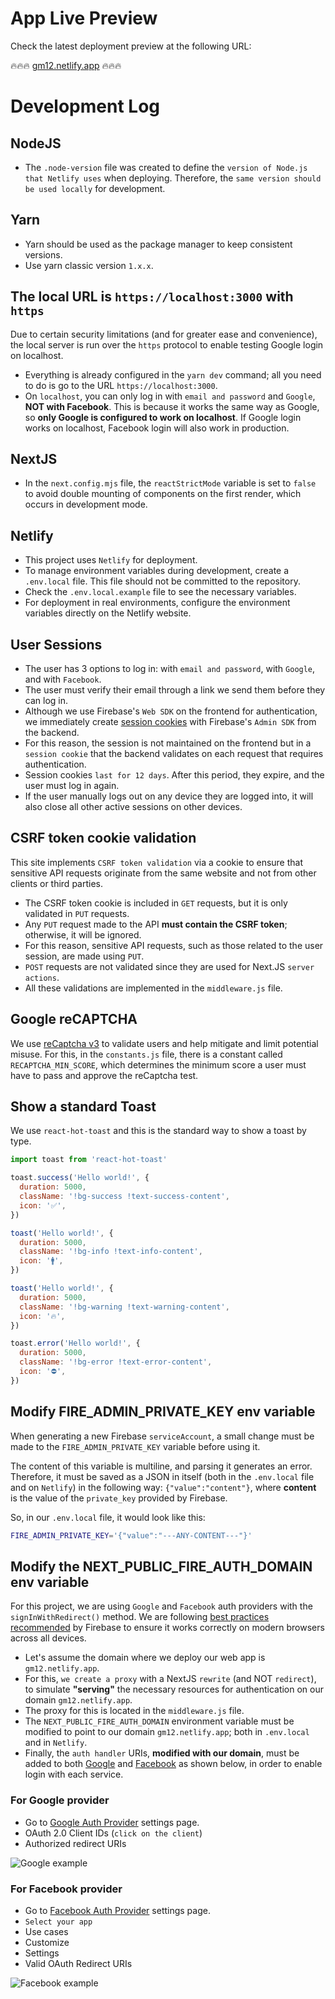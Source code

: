# App Live Preview

Check the latest deployment preview at the following URL:

🔥🔥🔥 [gm12.netlify.app](https://gm12.netlify.app) 🔥🔥🔥

# Development Log

## NodeJS

- The `.node-version` file was created to define the `version of Node.js that Netlify uses` when deploying. Therefore, the `same version should be used locally` for development.

## Yarn

- Yarn should be used as the package manager to keep consistent versions.
- Use yarn classic version `1.x.x`.

## The local URL is `https://localhost:3000` with `https`

Due to certain security limitations (and for greater ease and convenience), the local server is run over the `https` protocol to enable testing Google login on localhost.

- Everything is already configured in the `yarn dev` command; all you need to do is go to the URL `https://localhost:3000`.
- On `localhost`, you can only log in with `email and password` and `Google`, **NOT with Facebook**. This is because it works the same way as Google, so **only Google is configured to work on localhost**. If Google login works on localhost, Facebook login will also work in production.

## NextJS

- In the `next.config.mjs` file, the `reactStrictMode` variable is set to `false` to avoid double mounting of components on the first render, which occurs in development mode.

## Netlify

- This project uses `Netlify` for deployment.
- To manage environment variables during development, create a `.env.local` file. This file should not be committed to the repository.
- Check the `.env.local.example` file to see the necessary variables.
- For deployment in real environments, configure the environment variables directly on the Netlify website.

## User Sessions

- The user has 3 options to log in: with `email and password`, with `Google`, and with `Facebook`.
- The user must verify their email through a link we send them before they can log in.
- Although we use Firebase's `Web SDK` on the frontend for authentication, we immediately create [session cookies](https://firebase.google.com/docs/auth/admin/manage-cookies) with Firebase's `Admin SDK` from the backend.
- For this reason, the session is not maintained on the frontend but in a `session cookie` that the backend validates on each request that requires authentication.
- Session cookies `last for 12 days`. After this period, they expire, and the user must log in again.
- If the user manually logs out on any device they are logged into, it will also close all other active sessions on other devices.

## CSRF token cookie validation

This site implements `CSRF token validation` via a cookie to ensure that sensitive API requests originate from the same website and not from other clients or third parties.

- The CSRF token cookie is included in `GET` requests, but it is only validated in `PUT` requests.
- Any `PUT` request made to the API **must contain the CSRF token**; otherwise, it will be ignored.
- For this reason, sensitive API requests, such as those related to the user session, are made using `PUT`.
- `POST` requests are not validated since they are used for Next.JS `server actions`.
- All these validations are implemented in the `middleware.js` file.

## Google reCAPTCHA

We use [reCaptcha v3](https://developers.google.com/recaptcha/docs/v3) to validate users and help mitigate and limit potential misuse. For this, in the `constants.js` file, there is a constant called `RECAPTCHA_MIN_SCORE`, which determines the minimum score a user must have to pass and approve the reCaptcha test.

## Show a standard Toast

We use `react-hot-toast` and this is the standard way to show a toast by type.

```js
import toast from 'react-hot-toast'

toast.success('Hello world!', {
  duration: 5000,
  className: '!bg-success !text-success-content',
  icon: '✅',
})

toast('Hello world!', {
  duration: 5000,
  className: '!bg-info !text-info-content',
  icon: '🚹',
})

toast('Hello world!', {
  duration: 5000,
  className: '!bg-warning !text-warning-content',
  icon: '🔥',
})

toast.error('Hello world!', {
  duration: 5000,
  className: '!bg-error !text-error-content',
  icon: '⛔',
})
```

## Modify FIRE_ADMIN_PRIVATE_KEY env variable

When generating a new Firebase `serviceAccount`, a small change must be made to the `FIRE_ADMIN_PRIVATE_KEY` variable before using it.

The content of this variable is multiline, and parsing it generates an error. Therefore, it must be saved as a JSON in itself (both in the `.env.local` file and on `Netlify`) in the following way: `{"value":"content"}`, where **content** is the value of the `private_key` provided by Firebase.

So, in our `.env.local` file, it would look like this:

```bash
FIRE_ADMIN_PRIVATE_KEY='{"value":"---ANY-CONTENT---"}'
```

## Modify the NEXT_PUBLIC_FIRE_AUTH_DOMAIN env variable

For this project, we are using `Google` and `Facebook` auth providers with the `signInWithRedirect()` method. We are following [best practices recommended](https://firebase.google.com/docs/auth/web/redirect-best-practices) by Firebase to ensure it works correctly on modern browsers across all devices.

- Let's assume the domain where we deploy our web app is `gm12.netlify.app`.
- For this, `we create a proxy` with a NextJS `rewrite` (and NOT `redirect`), to simulate **"serving"** the necessary resources for authentication on our domain `gm12.netlify.app`.
- The proxy for this is located in the `middleware.js` file.
- The `NEXT_PUBLIC_FIRE_AUTH_DOMAIN` environment variable must be modified to point to our domain `gm12.netlify.app`; both in `.env.local` and in `Netlify`.
- Finally, the `auth handler` URIs, **modified with our domain**, must be added to both [Google](https://console.cloud.google.com/apis/credentials) and [Facebook](https://developers.facebook.com/apps) as shown below, in order to enable login with each service.

### For Google provider

- Go to [Google Auth Provider](https://console.cloud.google.com/apis/credentials) settings page.
- OAuth 2.0 Client IDs (`click on the client`)
- Authorized redirect URIs

<img src="https://i.ibb.co/YZvRXY3/google-uris.png" alt="Google example" style="max-height: 500px;">

### For Facebook provider

- Go to [Facebook Auth Provider](https://developers.facebook.com/apps) settings page.
- `Select your app`
- Use cases
- Customize
- Settings
- Valid OAuth Redirect URIs

<img src="https://i.ibb.co/C5Fh3Fb/facebook-uris.png" alt="Facebook example" style="max-height: 500px;">
